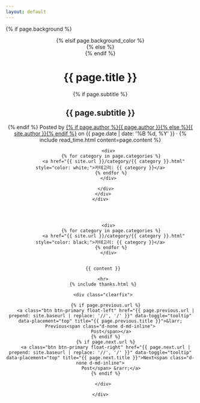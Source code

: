 ```yaml
---
layout: default
---
```


<!-- Page Header -->

{% if page.background %}
<header class="masthead" style="background-image: url('{{ page.background | prepend: site.baseurl | replace: '//', '/' }}')">
{% elsif page.background_color %}
<header class="masthead" style="background: {{page.background_color }}">
{% else %}
<header class="masthead">
{% endif %}
  <div class="overlay"></div>
  <div class="container">
    <div class="row">
      <div class="col-lg-8 col-md-10 mx-auto">
        <div class="post-heading">
          <h1>{{ page.title }}</h1>
          {% if page.subtitle %}
          <h2 class="subheading">{{ page.subtitle }}</h2>
          {% endif %}
          <span class="meta">Posted by
            <a href="#">{% if page.author %}{{ page.author }}{% else %}{{ site.author }}{% endif %}</a>
            on {{ page.date | date: '%B %d, %Y' }} &middot; {% include read_time.html
            content=page.content %}
          </span>

<!-- 카테고리를 추가하는 코드 -->

          <div>
            {% for category in page.categories %}
              <a href="{{ site.url }}/category/{{ category }}.html" style="color: white;">카테고리: {{ category }}</a>
            {% endfor %}
          </div>

<!-- 카테고리를 추가하는 코드 -->

        </div>
      </div>
    </div>
  </div>
</header>

<div class="container">
  <div class="row">
    <div class="col-lg-8 col-md-10 mx-auto">

          <div>
            {% for category in page.categories %}
              <a href="{{ site.url }}/category/{{ category }}.html" style="color: black;">카테고리: {{ category }}</a>
            {% endfor %}
          </div>
          

      {{ content }}

      <hr>
      {% include thanks.html %}

      <div class="clearfix">

        {% if page.previous.url %}
        <a class="btn btn-primary float-left" href="{{ page.previous.url | prepend: site.baseurl | replace: '//', '/' }}" data-toggle="tooltip" data-placement="top" title="{{ page.previous.title }}">&larr; Previous<span class="d-none d-md-inline">
            Post</span></a>
        {% endif %}
        {% if page.next.url %}
        <a class="btn btn-primary float-right" href="{{ page.next.url | prepend: site.baseurl | replace: '//', '/' }}" data-toggle="tooltip" data-placement="top" title="{{ page.next.title }}">Next<span class="d-none d-md-inline">
            Post</span> &rarr;</a>
        {% endif %}

      </div>

    </div>
  </div>
</div>
